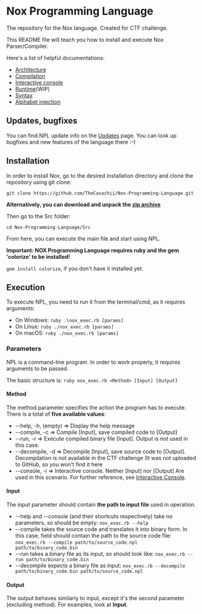 # Nox Programming Language
The repository for the Nox language. Created for CTF challenge.

This README file will teach you how to install and execute Nox Parser/Compiler.

Here's a list of helpful documentations:
- [Architecture](Docs/Architecture.md)
- [Compilation](Docs/Compile.md)
- [Interactive console](Docs/Console.md)
- [Runtime](Docs/Run.md)(WIP)
- [Syntax](Docs/Syntax.md)
- [Alphabet injection](Docs/Alphabet-Injection.md)

## Updates, bugfixes
You can find NPL update info on the [Updates](Docs/Updates.md) page. You can look up bugfixes and new features of the language there :-)

## Installation
In order to install Nox, go to the desired installation directory and clone the repository using git clone:

`git clone https://github.com/TheCasachii/Nox-Programming-Language.git`

**Alternatively, you can download and unpack the [zip archive](https://github.com/TheCasachii/Nox-Programming-Language/archive/main.zip)**

Then go to the Src folder:

`cd Nox-Programming-Language/Src`

From here, you can execute the main file and start using NPL.

**Important: NOX Programming Language requires ruby and the gem 'colorize' to be installed!**

`gem install colorize`, if you don't have it installed yet.

## Execution
To execute NPL, you need to run it from the terminal/cmd, as it requires arguments:

- On Windows: `ruby .\nox_exec.rb [params]`
- On Linux: `ruby ./nox_exec.rb [params]`
- On macOS: `ruby ./nox_exec.rb [params]`

### Parameters
NPL is a command-line program. In order to work properly, it requires arguments to be passed.

The basic structure is:
`ruby nox_exec.rb <Method> [Input] [Output]`

#### Method
The method parameter specifies the action the program has to execute. There is a total of **five available values**:

- --help, -h, (empty) => Display the help message
- --compile, -c => Compile [Input], save compiled code to [Output]
- --run, -r => Execute compiled binary file [Input]. Output is not used in this case.
- --decompile, -d => Decompile [Input], save source code to [Output]. Decompilation is not available in the CTF challenge (It was not uploaded to GitHub, so you won't find it here
- --console, -i => Interactive console. Neither [Input] nor [Output] Are used in this scenario. For further reference, see [Interactive Console](Docs/Console.md).

#### Input
The input parameter should contain **the path to input file** used in operation.

- --help and --console (and their shortcuts respectively) take no parameters, so should be empty: `nox_exec.rb --help`
- --compile takes the source code and translates it into binary form. In this case, field should contain the path to the source code file: `nox_exec.rb --compile path/to/source_code.npl path/to/binary_code.bin`
- --run takes a binary file as its input, so should look like: `nox_exec.rb --run path/to/binary_code.bin`
- --decompile expects a binary file as input: `nox_exec.rb --decompile path/to/binary_code.bin path/to/source_code.npl`

#### Output
The output behaves similarly to input, except it's the second parameter (excluding method).
For examples, look at **Input**.
